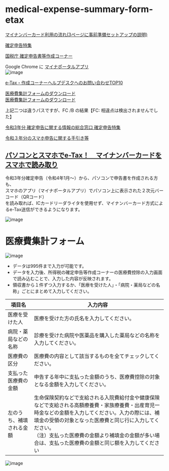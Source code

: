 # medical-expense-summary-form-etax

[マイナンバーカード利用の流れ(3ページに事前準備セットアップの説明)](https://www.nta.go.jp/taxes/shiraberu/shinkoku/smart_shinkoku/pdf/mnc-start.pdf)

[確定申告特集](https://www.nta.go.jp/taxes/shiraberu/shinkoku/tokushu/)

[国税庁 確定申告書等作成コーナー](https://www.keisan.nta.go.jp/kyoutu/ky/sm/top)

Google Chrome に [マイナポータルアプリ](https://chrome.google.com/webstore/detail/%E3%83%9E%E3%82%A4%E3%83%8A%E3%83%9D%E3%83%BC%E3%82%BF%E3%83%ABap/fjjibalalngebiaophebgkkohaaggphf?hl=ja)\
![image](https://user-images.githubusercontent.com/1501327/151697302-03ba016b-ef4c-404b-8a3c-ba936a331266.png)

[e-Tax・作成コーナーヘルプデスクへのお問い合わせTOP10](https://www.e-tax.nta.go.jp/toiawase/qatop10.htm)

[医療費集計フォームのダウンロード](https://www.keisan.nta.go.jp/r3/syotoku/img/template/iryouhi_form_v3.xlsx)\
[医療費集計フォームのダウンロード](https://www.nta.go.jp/taxes/shiraberu/shinkoku/tokushu/iryouhi_form_v3.xlsx)

上記二つは違うパスですが、FC /B の結果【FC: 相違点は検出されませんでした】

[令和3年分 確定申告に関する情報の総合窓口 確定申告特集](https://www.nta.go.jp/taxes/shiraberu/shinkoku/tokushu/iryouhi-download.htm)

[令和３年分のスマホ申告に関する手引き等](https://www.nta.go.jp/taxes/shiraberu/shinkoku/tebiki/2021/kisairei/sp/index.htm)

## [パソコンとスマホでe-Tax！　マイナンバーカードをスマホで読み取り](https://www.nta.go.jp/taxes/shiraberu/shinkoku/tokushu/info-etax.htm)

令和3年分確定申告（令和4年1月～）から、パソコンで申告書を作成される方も、\
スマホのアプリ（マイナポータルアプリ）でパソコン上に表示された２次元バーコード（QRコード）\
を読み取れば、ICカードリーダライタを使用せず、マイナンバーカード方式によるe-Tax送信ができるようになります。

![image](https://user-images.githubusercontent.com/1501327/151666070-8f259032-42f6-46c8-8055-39b16e2e6ff9.png)

# 医療費集計フォーム

![image](https://user-images.githubusercontent.com/1501327/151666242-2e6d1443-eb75-4512-88f5-61ef6e57afcb.png)

- データは995件まで入力が可能です。								
- データを入力後、所得税の確定申告等作成コーナーの医療費控除の入力画面で読み込むことで、入力した内容が反映されます。
- 領収書から１件ずつ入力するか、「医療を受けた人」・「病院・薬局などの名称」ごとにまとめて入力してください。

| 項目名 | 入力内容 |
| ------ | ------ |
| 医療を受けた人 | 医療を受けた方の氏名を入力してください。						
| 病院・薬局などの名称 | 診療を受けた病院や医薬品を購入した薬局などの名称を入力してください。						
| 医療費の区分 | 医療費の内容として該当するものを全てチェックしてください。						
| 支払った医療費の金額 | 申告する年中に支払った金額のうち、医療費控除の対象となる金額を入力してください。						
| 左のうち、補填される金額 | 生命保険契約などで支給される入院費給付金や健康保険などで支給される高額療養費・家族療養費・出産育児一時金などの金額を入力してください。入力の際には、補填金の受領の対象となった医療費と同じ行に入力してください。<br>（注）支払った医療費の金額より補填金の金額が多い場合は、支払った医療費の金額と同じ額を入力してください |

![image](https://user-images.githubusercontent.com/1501327/151666535-918cfba6-e7bc-4f0a-bc38-9d0ec8410b9e.png)

